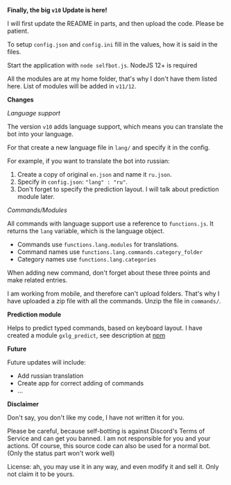 **Finally, the big `v10` Update is here!**

I will first update the README in parts, and then upload the code.
Please be patient.

To setup `config.json` and `config.ini` fill in the values,
how it is said in the files.

Start the application with `node selfbot.js`.
NodeJS 12+ is required

All the modules are at my home folder,
that's why I don't have them listed here.
List of modules will be added in `v11/12`.


**Changes**

*Language support*

The version `v10` adds language support,
which means you can translate the bot into your language.

For that create a new language file in `lang/`
and specify it in the config.

For example, if you want to translate the bot into russian:

1) Create a copy of original `en.json` and name it `ru.json`.
2) Specify in `config.json`: `"lang" : "ru"`.
3) Don't forget to specify the prediction layout.
I will talk about prediction module later.

*Commands/Modules*

All commands with language support use a reference to `functions.js`.
It returns the `lang` variable, which is the language object.
* Commands use `functions.lang.modules` for translations.
* Command names use `functions.lang.commands.category_folder`
* Category names use `functions.lang.categories`

When adding new command, don't forget about these three points
and make related entries.

I am working from mobile, and therefore can't upload folders.
That's why I have uploaded a zip file with all the commands.
Unzip the file in `commands/`.

**Prediction module**

Helps to predict typed commands, based on keyboard layout.
I have created a module `gxlg_predict`,
see description at [npm](https://www.npmjs.com/package/gxlg_predict)

**Future**

Future updates will include:
* Add russian translation
* Create app for correct adding of commands
* ...

**Disclaimer**

Don't say, you don't like my code, I have not written it for you.

Please be careful, because self-botting is against Discord's Terms of Service and can get you banned.
I am not responsible for you and your actions.
Of course, this source code can also be used for a normal bot.
(Only the status part won't work well)

License: ah, you may use it in any way, and even modify it and sell it. Only not claim it to be yours.
